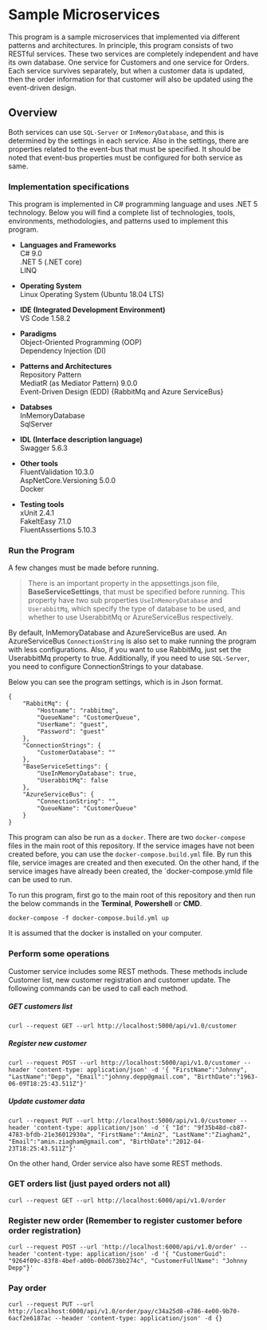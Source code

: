 # Sample Microservices

This program is a sample microservices that implemented via different patterns and architectures. In principle, this program consists of two RESTful services. These two services are completely independent and have its own database. One service for Customers and one service for Orders. Each service survives separately, but when a customer data is updated, then the order information for that customer will also be updated using the event-driven design. 

## Overview

Both services can use `SQL-Server` or `InMemoryDatabase`, and this is determined by the settings in each service. Also in the settings, there are properties related to the event-bus that must be specified. It should be noted that event-bus properties must be configured for both service as same.

### Implementation specifications
This program is implemented in C# programming language and uses .NET 5 technology.
Below you will find a complete list of technologies, tools, environments, methodologies, and patterns used to implement this program.

- **Languages and Frameworks**  
    C# 9.0  
    .NET 5 (.NET core)  
    LINQ  

- **Operating System**  
    Linux Operating System (Ubuntu 18.04 LTS)  

- **IDE (Integrated Development Environment)**  
    VS Code 1.58.2

- **Paradigms**  
    Object-Oriented Programming (OOP)  
    Dependency Injection (DI)  

- **Patterns and Architectures**  
    Repository Pattern  
    MediatR (as Mediator Pattern) 9.0.0  
    Event-Driven Design (EDD) {RabbitMq and Azure ServiceBus}  

- **Databses**  
    InMemoryDatabase  
    SqlServer  

- **IDL (Interface description language)**  
    Swagger 5.6.3  

- **Other tools**  
    FluentValidation 10.3.0  
    AspNetCore.Versioning 5.0.0  
    Docker  

- **Testing tools**  
    xUnit 2.4.1  
    FakeItEasy 7.1.0  
    FluentAssertions 5.10.3  


### Run the Program

A few changes must be made before running. 

> There is an important property in the appsettings.json file, **BaseServiceSettings**, that must be specified before running. This property have two sub properties `UseInMemoryDatabase` and `UserabbitMq`, which specify the type of database to be used, and whether to use UserabbitMq or AzureServiceBus respectively. 

By default, InMemoryDatabase and AzureServiceBus are used. An AzureServiceBus `ConnectionString` is also set to make running the program with less configurations. Also, if you want to use RabbitMq, just set the UserabbitMq property to true. Additionally, if you need to use `SQL-Server`, you need to configure ConnectionStrings to your database.

Below you can see the program settings, which is in Json format.

    {
        "RabbitMq": {
            "Hostname": "rabbitmq",
            "QueueName": "CustomerQueue",
            "UserName": "guest",
            "Password": "guest"
        },
        "ConnectionStrings": {
            "CustomerDatabase": ""
        },
        "BaseServiceSettings": {
            "UseInMemoryDatabase": true,
            "UserabbitMq": false
        },
        "AzureServiceBus": {
            "ConnectionString": "",
            "QueueName": "CustomerQueue"
        }
	}
    
This program can also be run as a `docker`. There are two `docker-compose` files in the main root of this repository. If the service images have not been created before, you can use the `docker-compose.build.yml` file. By run this file, service images are created and then executed. On the other hand, if the service images have already been created, the `docker-compose.ymld file can be used to run.

To run this program, first go to the main root of this repository and then run the below commands in the **Terminal**, **Powershell** or **CMD**.

    docker-compose -f docker-compose.build.yml up

It is assumed that the docker is installed on your computer.

### Perform some operations

Customer service includes some REST methods. These methods include Customer list, new customer registration and customer update. The following commands can be used to call each method.

##### GET customers list
    curl --request GET --url http://localhost:5000/api/v1.0/customer

##### Register new customer
    curl --request POST --url http://localhost:5000/api/v1.0/customer --header 'content-type: application/json' -d '{ "FirstName":"Johnny", "LastName":"Depp", "Email":"johnny.depp@gmail.com", "BirthDate":"1963-06-09T18:25:43.511Z"}'

##### Update customer data
    curl --request PUT --url http://localhost:5000/api/v1.0/customer --header 'content-type: application/json' -d '{ "Id": "9f35b48d-cb87-4783-bfdb-21e36012930a", "FirstName":"Amin2", "LastName":"Ziagham2", "Email":"amin.ziagham@gmail.com", "BirthDate":"2012-04-23T18:25:43.511Z"}'


On the other hand, Order service also have some REST methods. 

### GET orders list (just payed orders not all)
    curl --request GET --url http://localhost:6000/api/v1.0/order

### Register new order (Remember to register customer before order registration)
    curl --request POST --url 'http://localhost:6000/api/v1.0/order' --header 'content-type: application/json' -d '{ "CustomerGuid": "9264f09c-83f8-4bef-a00b-00d673bb274c", "CustomerFullName": "Johnny Depp"}'

### Pay order
    curl --request PUT --url http://localhost:6000/api/v1.0/order/pay/c34a25d8-e786-4e00-9b70-6acf2e6187ac --header 'content-type: application/json' -d {}


